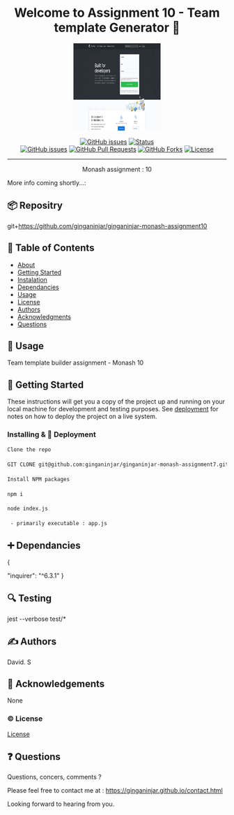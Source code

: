 <h1 align="center">Welcome to Assignment 10 - Team template Generator 👋</h1>

  <p align="center">
  <a href="https://www.github.com" rel="noopener">
 <img width=200px height=200px src="./siteimg.jpeg" alt="Assignment 10 - Team template Generator logo"></a>
</p>


<div align="center">

  [![GitHub issues](https://img.shields.io/github/followers/ginganinjar?label=Follow)](/issues)
  [![Status](https://img.shields.io/badge/status-active-success.svg)]()  
  [![GitHub issues](https://img.shields.io/github/issues/ginganinjar/ginganinjar-monash-assignment10)](/issues)
  [![GitHub Pull Requests](	https://img.shields.io/github/issues-pr/ginganinjar/ginganinjar-monash-assignment10)]()
  [![GitHub Forks](	https://img.shields.io/github/forks/ginganinjar/ginganinjar-monash-assignment10?label=Fork)]()
  [![License](https://img.shields.io/badge/license-MIT-blue.svg)](https://opensource.org/licenses/mit-license.php)

</div>

---

<p align="center"> Monash assignment : 10

More info coming shortly...:


 
</p>

## :package: Repositry
git+https://github.com/ginganinjar/ginganinjar-monash-assignment10

## 📝 Table of Contents
- [About](#about)
- [Getting Started](#getting_started)
- [Instalation](#deployment)
- [Dependancies](#dependancies)
- [Usage](#usage)
- [License](#license)
- [Authors](#contributing)
- [Acknowledgments](#acknowledgement)
- [Questions](#questions)

## 🧐 Usage <a name = "about"></a>
Team template builder assignment - Monash 10

## 🏁 Getting Started <a name = "getting_started"></a>
These instructions will get you a copy of the project up and running on your local machine for development and testing purposes. See [deployment](#deployment) for notes on how to deploy the project on a live system.

### Installing & 🚀 Deployment <a name = "deployment"></a>

```sh
Clone the repo 

GIT CLONE git@github.com:ginganinjar/ginganinjar-monash-assignment7.git from your console.   

Install NPM packages

npm i

node index.js
 
 - primarily executable : app.js
```
## :heavy_plus_sign: Dependancies  <a name = "dependancies"></a>
{
 
 "inquirer": "^6.3.1"
}

## :mag: Testing  <a name = "built_using"></a>
jest --verbose test/*

## ✍️ Authors <a name = "contributing"></a>
David. S

## 🎉 Acknowledgements <a name = "acknowledgement"></a>
None

### :copyright: License <a name = "license"></a>

[License](https://opensource.org/licenses/mit-license.php)

## :question: Questions <a name = "<questions"></a>
Questions, concers, comments ? 

Please feel free to contact me at : https://ginganinjar.github.io/contact.html

Looking forward to hearing from you.
